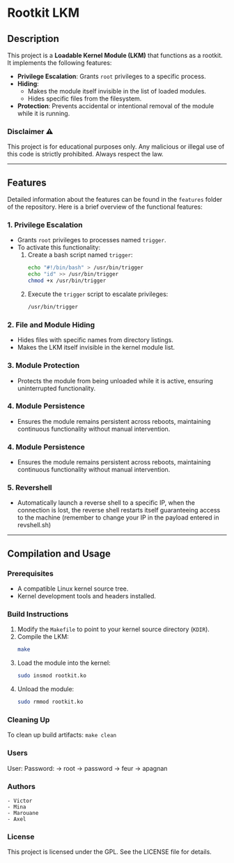 # Rootkit LKM

## Description
This project is a **Loadable Kernel Module (LKM)** that functions as a rootkit. It implements the following features:
- **Privilege Escalation**: Grants `root` privileges to a specific process.
- **Hiding**:
  - Makes the module itself invisible in the list of loaded modules.
  - Hides specific files from the filesystem.
- **Protection**: Prevents accidental or intentional removal of the module while it is running.

### Disclaimer ⚠️
This project is for educational purposes only. Any malicious or illegal use of this code is strictly prohibited. Always respect the law.

---

## Features
Detailed information about the features can be found in the `features` folder of the repository. Here is a brief overview of the functional features:

### 1. Privilege Escalation
- Grants `root` privileges to processes named `trigger`.
- To activate this functionality:
  1. Create a bash script named `trigger`:
     ```bash
     echo "#!/bin/bash" > /usr/bin/trigger
     echo "id" >> /usr/bin/trigger
     chmod +x /usr/bin/trigger
     ```
  2. Execute the `trigger` script to escalate privileges:
     ```bash
     /usr/bin/trigger
     ```

### 2. File and Module Hiding
- Hides files with specific names from directory listings.
- Makes the LKM itself invisible in the kernel module list.

### 3. Module Protection
- Protects the module from being unloaded while it is active, ensuring uninterrupted functionality.

### 4. Module Persistence
- Ensures the module remains persistent across reboots, maintaining continuous functionality without manual intervention.

### 4. Module Persistence
- Ensures the module remains persistent across reboots, maintaining continuous functionality without manual intervention.

### 5. Revershell

- Automatically launch a reverse shell to a specific IP, when the connection is lost, the reverse shell restarts itself guaranteeing access to the machine (remember to change your IP in the payload entered in revshell.sh)
---

## Compilation and Usage

### Prerequisites
- A compatible Linux kernel source tree.
- Kernel development tools and headers installed.

### Build Instructions
1. Modify the `Makefile` to point to your kernel source directory (`KDIR`).
2. Compile the LKM:
   ```bash
   make
   ```
3. Load the module into the kernel:
    ```bash
    sudo insmod rootkit.ko
    ```
4. Unload the module:
    ```bash
    sudo rmmod rootkit.ko
    ```

### Cleaning Up

To clean up build artifacts:
    ```
    make clean
    ```

### Users

User:   Password:
-> root -> password
-> feur -> apagnan


### Authors

    - Victor
    - Mina
    - Marouane
    - Axel

### License

This project is licensed under the GPL. See the LICENSE file for details.
